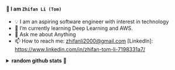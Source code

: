 #### 👋 I am `Zhifan Li (Tom)` 
- 💡 I am an aspiring software engineer with interest in technology 
- 🌱 I’m currently learning Deep Learning and AWS.
- 💬 Ask me about Anything
- 📫 How to reach me: zhifanli2000@gmail.com
[LinkedIn]: <https://www.linkedin.com/in/zhifan-tom-li-7198331a7/>
<details>
 <summary><b>random github stats</b> 🥳</summary>
 <br>
![my github stats](https://github-readme-stats.vercel.app/api?username=zhifanl&theme=dark&show_icons=true&bg_color=1a1a1a&icon_color=a0ffff&count_private=true&include_all_commits=true&show_icons=true)
 </details>
 
